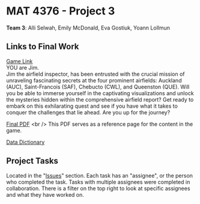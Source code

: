 # MAT 4376 - Project 3

**Team 3**: Alli Selwah, Emily McDonald, Eva Gostiuk, Yoann Lollmun

## Links to Final Work

[Game Link](https://vivante.itch.io/flying-through-borealia-queueing-systems)<br />
YOU are Jim. <br />
Jim the airfield inspector, has been entrusted with the crucial mission of unraveling fascinating secrets at the four prominent airfields: Auckland (AUC), Saint-Francois (SAF), Chebucto (CWL), and Queenston (QUE). Will you be able to immerse yourself in the captivating visualizations and unlock the mysteries hidden within the comprehensive airfield report? Get ready to embark on this exhilarating quest and see if you have what it takes to conquer the challenges that lie ahead. Are you up for the journey?



[Final PDF]([https://github.com/EvaGostiuk/MAT4376-project-3-team-3/blob/master/MAT4376_Project3_FinalReport.pdf?raw=true](https://github.com/EvaGostiuk/MAT4376-project-3-team-3/blob/master/MAT4376_Project3_FinalReport.pdf))  <br />
This PDF serves as a reference page for the content in the game.

[Data Dictionary](https://docs.google.com/spreadsheets/d/17IvA-PzzZUNexGkVtO7XhCBO8_0ab7jI1joA-3qYwgg/edit?usp=sharing)

## Project Tasks

Located in the "[Issues](https://github.com/EvaGostiuk/MAT4376-project-3-team-3/issues)" section. Each task has an "assignee", or the person who completed the task. Tasks with multiple assignees were completed in collaboration. There is a filter on the top right to look at specific assignees and what they have worked on.
